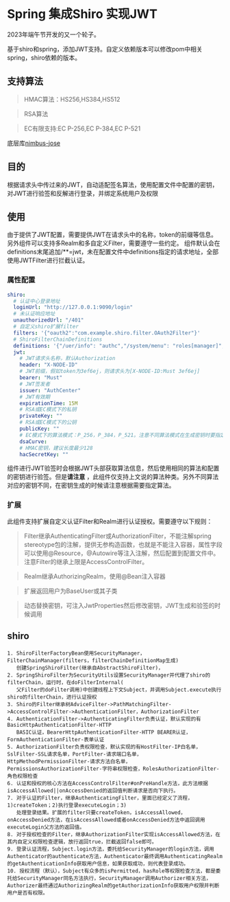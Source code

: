 # Spring 集成Shiro 实现JWT

2023年端午节开发的又一个轮子。

基于shiro和spring，添加JWT支持。自定义依赖版本可以修改pom中相关spring，shiro依赖的版本。

## 支持算法

> HMAC算法：HS256,HS384,HS512

> RSA算法

> EC有限支持:EC P-256,EC P-384,EC P-521

底层库[nimbus-jose](https://connect2id.com/products/nimbus-jose-jwt)

## 目的

根据请求头中传过来的JWT，自动适配签名算法，使用配置文件中配置的密钥，对JWT进行验签和反解进行登录，并绑定系统用户及权限

## 使用

由于提供了JWT配置，需要提供JWT在请求头中的名称，token的前缀等信息。另外组件可以支持多Realm和多自定义Filter，需要遵守一些约定。
组件默认会在definitions末尾追加/**=jwt，未在配置文件中definitions指定的请求地址，全部使用JWTFilter进行拦截认证。

### 属性配置

```yaml
shiro:
  # 认证中心登录地址
  loginUrl: "http://127.0.0.1:9090/login"
  # 未认证响应地址
  unauthorizedUrl: "/401"
  # 自定义shiro扩展filter
  filters: '{"oauth2":"com.example.shiro.filter.OAuth2Filter"}'
  # ShiroFilterChainDefinitions
  definitions: '{"/uer/info": "authc","/system/menu": "roles[manager]","/system/user": "roles[manager,admin]","/system/roles": "perms[manager]"}'
  jwt:
    # JWT请求头名称，默认Authorization
    header: "X-NODE-ID"
    # JWT前缀，假如token为3ef6ej，则请求头为[X-NODE-ID:Must 3ef6ej]
    bearer: "Must"
    # JWT签发者
    issuer: "AuthCenter"
    # JWT有效期
    expirationTime: 15M
    # RSA或EC模式下的私钥
    privateKey: ""
    # RSA或EC模式下的公钥
    publicKey: ""
    # EC模式下的算法模式：P_256，P_384，P_521。注意不同算法模式在生成密钥时要指定算法。
    dsaCurve:
    # HMAC密钥，建议长度最少128
    hacSecretKey: ""
```

组件进行JWT验签时会根据JWT头部获取算法信息，然后使用相同的算法和配置的密钥进行验签。但是**请注意**
，此组件仅支持上文说的算法种类。另外不同算法对应的密钥不同，在密钥生成的时候请注意根据需要指定算法。

### 扩展

此组件支持扩展自定义认证Filter和Realm进行认证授权。需要遵守以下规则：

> Filter继承AuthenticatingFilter或AuthorizationFilter，不能注解spring
> stereotype包的注解，提供无参构造函数，也就是不能注入容器，属性字段可以使用@Resource，@Autowire等注入注解，然后配置到配置文件中。注意Filter的继承上限是AccessControlFilter。

> Realm继承AuthorizingRealm，使用@Bean注入容器

> 扩展返回用户为BaseUser或其子类

> 动态替换密钥，可注入JwtProperties然后修改密钥，JWT生成和验签的时候调用

## shiro

```text
1. ShiroFilterFactoryBean使用SecurityManager，FilterChainManager(filters，filterChainDefinitionMap生成)
   创建SpringShiroFilter(继承自AbstractShiroFilter)，
2. SpringShiroFilter为SecurityUtils设置SecurityManager并代理了shiro的filterChain，运行时，在doFilterInternal(
   父Filter的doFilter调用)中创建线程上下文Subject，并调用Subject.execute执行shiro的filterChain，进行认证授权
3. Shiro的Filter继承树AdviceFilter->PathMatchingFilter->AccessControlFilter->AuthenticationFilter，AuthorizationFilter
4. AuthenticationFilter->AuthenticatingFilter负责认证，默认实现的有BasicHttpAuthenticationFilter-HTTP
   BASIC认证，BearerHttpAuthenticationFilter-HTTP BEARER认证，FormAuthenticationFilter-表单认证
5. AuthorizationFilter负责权限检查，默认实现的有HostFilter-IP白名单，SslFilter-SSL请求名单，PortFilter-请求端口名单，HttpMethodPermissionFilter-请求方法白名单，PermissionsAuthorizationFilter-字符串权限检查，RolesAuthorizationFilter-角色权限检查
6. 认证和授权的核心方法在AccessControlFilter#onPreHandle方法，此方法根据isAccessAllowed||onAccessDenied的返回值判断请求是否向下执行。
7. 对于认证的Filter，继承AuthenticatingFilter，里面已经定义了流程，1)createToken；2)执行登录executeLogin；3)
   处理登录结果。扩展的filter只要createToken，isAccessAllowed，onAccessDenied方法，在isAccessAllowed或者onAccessDenied方法中返回调用executeLogin父方法的返回值。
8. 对于授权检查的Filter，继承AuthorizationFilter实现isAccessAllowed方法，在其内自定义权限检查逻辑，放行返回true，拦截返回false即可。
9. 登录认证流程，Subject.login方法，委托给SecurityManager的login方法，调用Authenticator的authenticate方法，Authenticator最终调用AuthenticatingRealm的getAuthenticationInfo获取用户信息，如果获取成功，则代表登录成功。
10. 授权流程（默认），Subject有众多的isPermitted，hasRole等权限检查方法，都是委托给SecurityManager同名方法执行，SecurityManager调用Authorizer相关方法，Authorizer最终通过AuthorizingRealm的getAuthorizationInfo获取用户权限并判断用户是否有权限。
```

